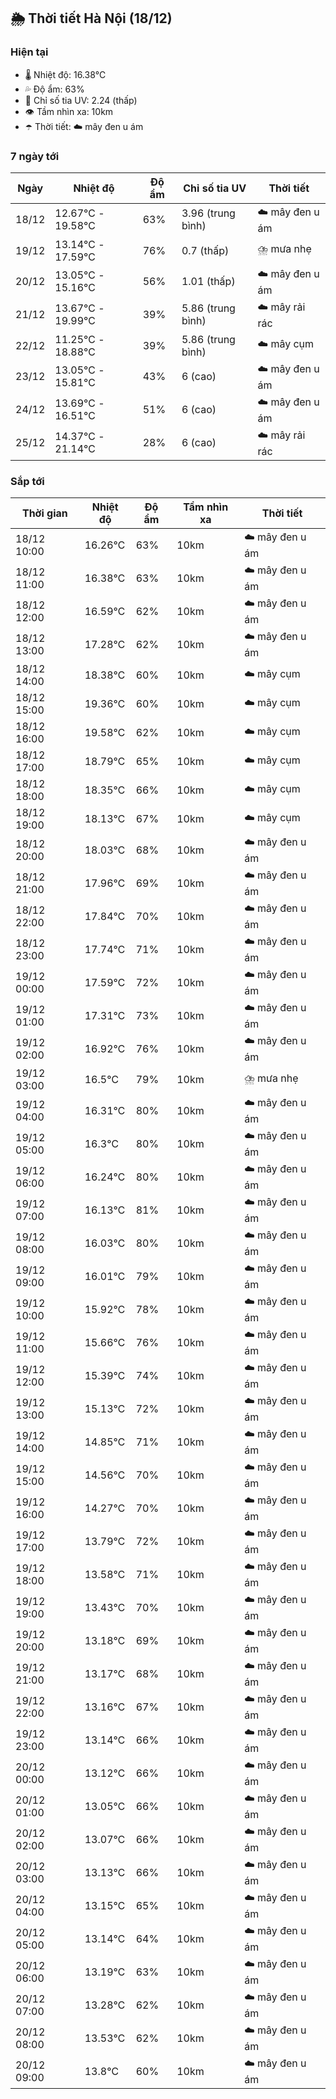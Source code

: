 ## 🌦️ Thời tiết Hà Nội (18/12)

### Hiện tại

- 🌡️ Nhiệt độ: 16.38℃
- 💦 Độ ẩm: 63%
- 🌟 Chỉ số tia UV: 2.24 (thấp)
- 👁️ Tầm nhìn xa: 10km
- ☂️ Thời tiết: ☁️ mây đen u ám

### 7 ngày tới

| Ngày | Nhiệt độ | Độ ẩm | Chỉ số tia UV | Thời tiết |
| --- | --- | --- | --- | --- |
| 18/12 | 12.67℃ - 19.58℃ | 63% | 3.96 (trung bình) | ☁️ mây đen u ám |
| 19/12 | 13.14℃ - 17.59℃ | 76% | 0.7 (thấp) | ⛈️ mưa nhẹ |
| 20/12 | 13.05℃ - 15.16℃ | 56% | 1.01 (thấp) | ☁️ mây đen u ám |
| 21/12 | 13.67℃ - 19.99℃ | 39% | 5.86 (trung bình) | ☁️ mây rải rác |
| 22/12 | 11.25℃ - 18.88℃ | 39% | 5.86 (trung bình) | ☁️ mây cụm |
| 23/12 | 13.05℃ - 15.81℃ | 43% | 6 (cao) | ☁️ mây đen u ám |
| 24/12 | 13.69℃ - 16.51℃ | 51% | 6 (cao) | ☁️ mây đen u ám |
| 25/12 | 14.37℃ - 21.14℃ | 28% | 6 (cao) | ☁️ mây rải rác |

### Sắp tới

| Thời gian | Nhiệt độ | Độ ẩm | Tầm nhìn xa | Thời tiết |
| --- | --- | --- | --- | --- |
| 18/12 10:00 | 16.26℃ | 63% | 10km | ☁️ mây đen u ám |
| 18/12 11:00 | 16.38℃ | 63% | 10km | ☁️ mây đen u ám |
| 18/12 12:00 | 16.59℃ | 62% | 10km | ☁️ mây đen u ám |
| 18/12 13:00 | 17.28℃ | 62% | 10km | ☁️ mây đen u ám |
| 18/12 14:00 | 18.38℃ | 60% | 10km | ☁️ mây cụm |
| 18/12 15:00 | 19.36℃ | 60% | 10km | ☁️ mây cụm |
| 18/12 16:00 | 19.58℃ | 62% | 10km | ☁️ mây cụm |
| 18/12 17:00 | 18.79℃ | 65% | 10km | ☁️ mây cụm |
| 18/12 18:00 | 18.35℃ | 66% | 10km | ☁️ mây cụm |
| 18/12 19:00 | 18.13℃ | 67% | 10km | ☁️ mây cụm |
| 18/12 20:00 | 18.03℃ | 68% | 10km | ☁️ mây đen u ám |
| 18/12 21:00 | 17.96℃ | 69% | 10km | ☁️ mây đen u ám |
| 18/12 22:00 | 17.84℃ | 70% | 10km | ☁️ mây đen u ám |
| 18/12 23:00 | 17.74℃ | 71% | 10km | ☁️ mây đen u ám |
| 19/12 00:00 | 17.59℃ | 72% | 10km | ☁️ mây đen u ám |
| 19/12 01:00 | 17.31℃ | 73% | 10km | ☁️ mây đen u ám |
| 19/12 02:00 | 16.92℃ | 76% | 10km | ☁️ mây đen u ám |
| 19/12 03:00 | 16.5℃ | 79% | 10km | ⛈️ mưa nhẹ |
| 19/12 04:00 | 16.31℃ | 80% | 10km | ☁️ mây đen u ám |
| 19/12 05:00 | 16.3℃ | 80% | 10km | ☁️ mây đen u ám |
| 19/12 06:00 | 16.24℃ | 80% | 10km | ☁️ mây đen u ám |
| 19/12 07:00 | 16.13℃ | 81% | 10km | ☁️ mây đen u ám |
| 19/12 08:00 | 16.03℃ | 80% | 10km | ☁️ mây đen u ám |
| 19/12 09:00 | 16.01℃ | 79% | 10km | ☁️ mây đen u ám |
| 19/12 10:00 | 15.92℃ | 78% | 10km | ☁️ mây đen u ám |
| 19/12 11:00 | 15.66℃ | 76% | 10km | ☁️ mây đen u ám |
| 19/12 12:00 | 15.39℃ | 74% | 10km | ☁️ mây đen u ám |
| 19/12 13:00 | 15.13℃ | 72% | 10km | ☁️ mây đen u ám |
| 19/12 14:00 | 14.85℃ | 71% | 10km | ☁️ mây đen u ám |
| 19/12 15:00 | 14.56℃ | 70% | 10km | ☁️ mây đen u ám |
| 19/12 16:00 | 14.27℃ | 70% | 10km | ☁️ mây đen u ám |
| 19/12 17:00 | 13.79℃ | 72% | 10km | ☁️ mây đen u ám |
| 19/12 18:00 | 13.58℃ | 71% | 10km | ☁️ mây đen u ám |
| 19/12 19:00 | 13.43℃ | 70% | 10km | ☁️ mây đen u ám |
| 19/12 20:00 | 13.18℃ | 69% | 10km | ☁️ mây đen u ám |
| 19/12 21:00 | 13.17℃ | 68% | 10km | ☁️ mây đen u ám |
| 19/12 22:00 | 13.16℃ | 67% | 10km | ☁️ mây đen u ám |
| 19/12 23:00 | 13.14℃ | 66% | 10km | ☁️ mây đen u ám |
| 20/12 00:00 | 13.12℃ | 66% | 10km | ☁️ mây đen u ám |
| 20/12 01:00 | 13.05℃ | 66% | 10km | ☁️ mây đen u ám |
| 20/12 02:00 | 13.07℃ | 66% | 10km | ☁️ mây đen u ám |
| 20/12 03:00 | 13.13℃ | 66% | 10km | ☁️ mây đen u ám |
| 20/12 04:00 | 13.15℃ | 65% | 10km | ☁️ mây đen u ám |
| 20/12 05:00 | 13.14℃ | 64% | 10km | ☁️ mây đen u ám |
| 20/12 06:00 | 13.19℃ | 63% | 10km | ☁️ mây đen u ám |
| 20/12 07:00 | 13.28℃ | 62% | 10km | ☁️ mây đen u ám |
| 20/12 08:00 | 13.53℃ | 62% | 10km | ☁️ mây đen u ám |
| 20/12 09:00 | 13.8℃ | 60% | 10km | ☁️ mây đen u ám |
